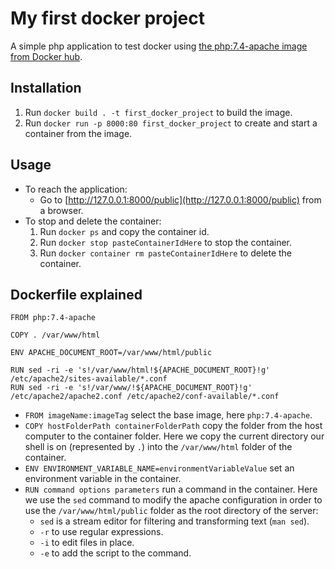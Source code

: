 # My first docker project

A simple php application to test docker using [the php:7.4-apache image from Docker hub](https://hub.docker.com/_/php).

## Installation

1. Run `docker build . -t first_docker_project` to build the image.
2. Run `docker run -p 8000:80 first_docker_project` to create and start a container from the image.

## Usage

* To reach the application:
    * Go to [http://127.0.0.1:8000/public](http://127.0.0.1:8000/public) from a browser.
* To stop and delete the container:
    1. Run `docker ps` and copy the container id.
    2. Run `docker stop pasteContainerIdHere` to stop the container.
    3. Run `docker container rm pasteContainerIdHere` to delete the container.

## Dockerfile explained

```
FROM php:7.4-apache

COPY . /var/www/html

ENV APACHE_DOCUMENT_ROOT=/var/www/html/public

RUN sed -ri -e 's!/var/www/html!${APACHE_DOCUMENT_ROOT}!g' /etc/apache2/sites-available/*.conf
RUN sed -ri -e 's!/var/www/!${APACHE_DOCUMENT_ROOT}!g' /etc/apache2/apache2.conf /etc/apache2/conf-available/*.conf
```

* `FROM imageName:imageTag` select the base image, here `php:7.4-apache`.
* `COPY hostFolderPath containerFolderPath` copy the folder from the host computer to the container folder. Here we copy the current directory our shell is on (represented by `.`) into the `/var/www/html` folder of the container.
* `ENV ENVIRONMENT_VARIABLE_NAME=environmentVariableValue` set an environment variable in the container.
* `RUN command options parameters` run a command in the container. Here we use the `sed` command to modify the apache configuration in order to use the `/var/www/html/public` folder as the root directory of the server:
   * `sed` is a stream editor for filtering and transforming text (`man sed`).
   * `-r` to use regular expressions.
   * `-i` to edit files in place.
   * `-e` to add the script to the command.
